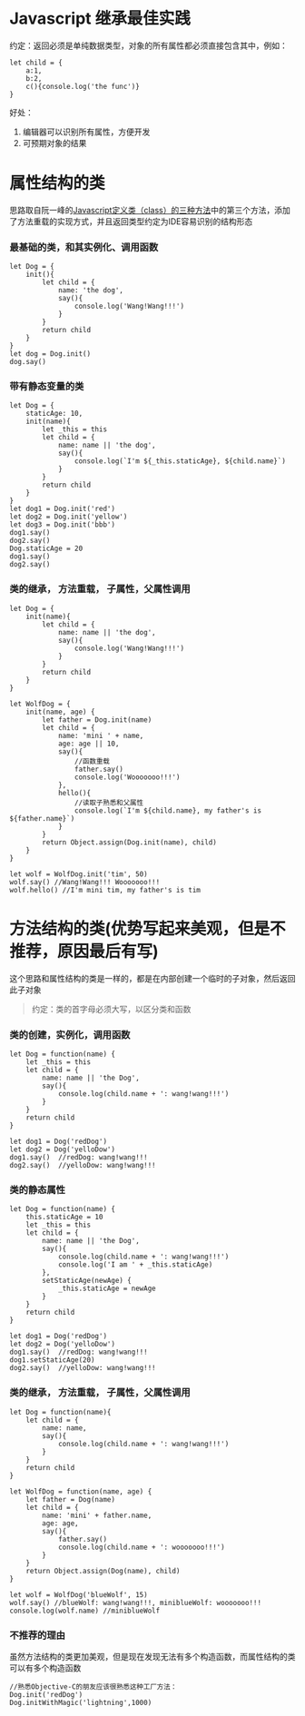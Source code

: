 # Javascript 继承最佳实践
约定：返回必须是单纯数据类型，对象的所有属性都必须直接包含其中，例如：
```
let child = {
	a:1,
	b:2,
	c(){console.log('the func')}
}
```
好处：
1. 编辑器可以识别所有属性，方便开发
2. 可预期对象的结果

# 属性结构的类
思路取自阮一峰的[Javascript定义类（class）的三种方法](http://www.ruanyifeng.com/blog/2012/07/three_ways_to_define_a_javascript_class.html)中的第三个方法，添加了方法重载的实现方式，并且返回类型约定为IDE容易识别的结构形态
### 最基础的类，和其实例化、调用函数

```
let Dog = {
	init(){
		let child = {
			name: 'the dog',
			say(){
				console.log('Wang!Wang!!!')
			}
		}
		return child
	}
}
let dog = Dog.init()
dog.say()
```

### 带有静态变量的类

```
let Dog = {
	staticAge: 10,
	init(name){
		let _this = this
		let child = {
			name: name || 'the dog',
			say(){
				console.log(`I'm ${_this.staticAge}, ${child.name}`)
			}
		}
		return child
	}
}
let dog1 = Dog.init('red')
let dog2 = Dog.init('yellow')
let dog3 = Dog.init('bbb')
dog1.say()
dog2.say()
Dog.staticAge = 20
dog1.say()
dog2.say()
```

### 类的继承， 方法重载， 子属性，父属性调用

```
let Dog = {
	init(name){
		let child = {
			name: name || 'the dog',
			say(){
				console.log('Wang!Wang!!!')
			}
		}
		return child
	}
}

let WolfDog = {
	init(name, age) {
		let father = Dog.init(name)
		let child = {
			name: 'mini ' + name,
			age: age || 10,
			say(){
				//函数重载
				father.say()
				console.log('Wooooooo!!!')
			},
			hello(){
				//读取子熟悉和父属性
				console.log(`I'm ${child.name}, my father's is ${father.name}`)
			}
		}
		return Object.assign(Dog.init(name), child)
	}
}

let wolf = WolfDog.init('tim', 50)
wolf.say() //Wang!Wang!!! Wooooooo!!!
wolf.hello() //I'm mini tim, my father's is tim
```

# 方法结构的类(优势写起来美观，但是不推荐，原因最后有写)
这个思路和属性结构的类是一样的，都是在内部创建一个临时的子对象，然后返回此子对象


> 约定：类的首字母必须大写，以区分类和函数

### 类的创建，实例化，调用函数
```
let Dog = function(name) {
	let _this = this
	let child = {
		name: name || 'the Dog',
		say(){
			console.log(child.name + ': wang!wang!!!')
		}
	}
	return child
}

let dog1 = Dog('redDog')
let dog2 = Dog('yelloDow')
dog1.say()  //redDog: wang!wang!!!
dog2.say()  //yelloDow: wang!wang!!!
```

### 类的静态属性
```
let Dog = function(name) {
	this.staticAge = 10
	let _this = this
	let child = {
		name: name || 'the Dog',
		say(){
			console.log(child.name + ': wang!wang!!!')
			console.log('I am ' + _this.staticAge)
		},
		setStaticAge(newAge) {
			_this.staticAge = newAge
		}
	}
	return child
}

let dog1 = Dog('redDog')
let dog2 = Dog('yelloDow')
dog1.say()  //redDog: wang!wang!!!
dog1.setStaticAge(20)
dog2.say()  //yelloDow: wang!wang!!!
```

### 类的继承， 方法重载， 子属性，父属性调用
```
let Dog = function(name){
	let child = {
		name: name,
		say(){
			console.log(child.name + ': wang!wang!!!')
		}
	}
	return child
}

let WolfDog = function(name, age) {
	let father = Dog(name)
	let child = {
		name: 'mini' + father.name,
		age: age,
		say(){
			father.say()
			console.log(child.name + ': wooooooo!!!')
		}
	}
	return Object.assign(Dog(name), child)
}

let wolf = WolfDog('blueWolf', 15)
wolf.say() //blueWolf: wang!wang!!!, miniblueWolf: wooooooo!!!
console.log(wolf.name) //miniblueWolf
```
### 不推荐的理由
虽然方法结构的类更加美观，但是现在发现无法有多个构造函数，而属性结构的类可以有多个构造函数
```
//熟悉Objective-C的朋友应该很熟悉这种工厂方法：
Dog.init('redDog')
Dog.initWithMagic('lightning',1000)
```